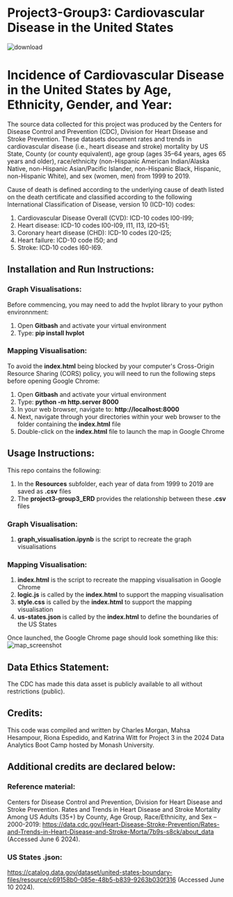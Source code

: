 # Project3-Group3: Cardiovascular Disease in the United States 

![download](https://github.com/K-G-Witt/project3-group3/assets/70048005/62a35724-741b-46c3-a663-bba10843c8af)

# Incidence of Cardiovascular Disease in the United States by Age, Ethnicity, Gender, and Year:
The source data collected for this project was produced by the Centers for Disease Control and Prevention (CDC), Division for Heart Disease and Stroke Prevention. These datasets document rates and trends in cardiovascular disease (i.e., heart disease and stroke) mortality by US State, County (or county equivalent), age group (ages 35–64 years, ages 65 years and older), race/ethnicity (non-Hispanic American Indian/Alaska Native, non-Hispanic Asian/Pacific Islander, non-Hispanic Black, Hispanic, non-Hispanic White), and sex (women, men) from 1999 to 2019.

Cause of death is defined according to the underlying cause of death listed on the death certificate and classified according to the following International Classification of Disease, version 10 (ICD-10) codes:
1. Cardiovascular Disease Overall (CVD): ICD-10 codes I00-I99;
2. Heart disease: ICD-10 codes I00-I09, I11, I13, I20–I51;
3. Coronary heart disease (CHD): ICD-10 codes I20-I25;
4. Heart failure: ICD-10 code I50; and
5. Stroke: ICD‐10 codes I60-I69.

## Installation and Run Instructions:
### Graph Visualisations:
Before commencing, you may need to add the hvplot library to your python environnment:
1. Open **Gitbash** and activate your virtual environment
2. Type: **pip install hvplot**

### Mapping Visualisation:
To avoid the **index.html** being blocked by your computer's Cross-Origin Resource Sharing (CORS) policy, you will need to run the following steps before opening Google Chrome:
1. Open **Gitbash**  and activate your virtual environment
2. Type: **python -m http.server 8000**
3. In your web browser, navigate to: **http://localhost:8000**
4. Next, navigate through your directories within your web browser to the folder containing the **index.html** file
5. Double-click on the **index.html** file to launch the map in Google Chrome

## Usage Instructions:
This repo contains the following:
1. In the **Resources** subfolder, each year of data from 1999 to 2019 are saved as **.csv** files
2. The **project3-group3_ERD** provides the relationship between these **.csv** files

### Graph Visualisation:
1. **graph_visualisation.ipynb** is the script to recreate the graph visualisations

### Mapping Visualisation:
1. **index.html** is the script to recreate the mapping visualisation in Google Chrome
2. **logic.js** is called by the **index.html** to support the mapping visualisation
3. **style.css** is called by the **index.html** to support the mapping visualisation
4. **us-states.json** is called by the **index.html** to define the boundaries of the US States

Once launched, the Google Chrome page should look something like this:
![map_screenshot](https://github.com/K-G-Witt/project3-group3/assets/156146173/c2569eb8-0f02-4c1a-86c2-2437f8bfc468)

 
## Data Ethics Statement:
The CDC has made this data asset is publicly available to all without restrictions (public).


## Credits:
This code was compiled and written by Charles Morgan, Mahsa Hesampour, Riona Espedido, and Katrina Witt for Project 3 in the 2024 Data Analytics Boot Camp hosted by Monash University. 

## Additional credits are declared below:

### Reference material:
Centers for Disease Control and Prevention, Division for Heart Disease and Stroke Prevention. Rates and Trends in Heart Disease and Stroke Mortality Among US Adults (35+) by County, Age Group, Race/Ethnicity, and Sex – 2000-2019: https://data.cdc.gov/Heart-Disease-Stroke-Prevention/Rates-and-Trends-in-Heart-Disease-and-Stroke-Morta/7b9s-s8ck/about_data (Accessed June 6 2024).

### US States .json:
https://catalog.data.gov/dataset/united-states-boundary-files/resource/c69158b0-085e-48b5-b839-9263b030f316 (Accessed June 10 2024).



